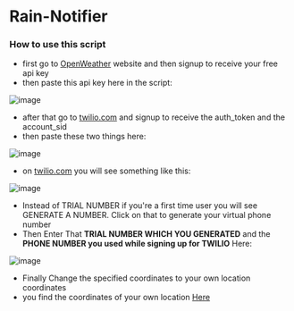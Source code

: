 # Rain-Notifier


### How to use this script

- first go to [OpenWeather](https://openweathermap.org/) website and then signup to receive your free api key
- then paste this api key here in the script: 

![image](https://user-images.githubusercontent.com/84438200/149098569-2b4c34f5-5028-4c3f-84ce-616d67cf198d.png)

- after that go to [twilio.com](https://www.twilio.com/) and signup to receive the auth_token and the account_sid
- then paste these two things here:

![image](https://user-images.githubusercontent.com/84438200/149098973-35a01828-ed86-4045-9e7b-1ec6a975b359.png)

- on [twilio.com](https://www.twilio.com/) you will see something like this:

![image](https://user-images.githubusercontent.com/84438200/149099481-7f8b87d2-59fc-4471-84ae-234fe9c64379.png)

- Instead of TRIAL NUMBER if you're a first time user you will see GENERATE A NUMBER. Click on that to generate your virtual phone number
- Then Enter That **TRIAL NUMBER WHICH YOU GENERATED** and the **PHONE NUMBER you used while signing up for TWILIO** Here:

![image](https://user-images.githubusercontent.com/84438200/149101515-3549ea7d-553c-4b71-8a0b-3f1635581817.png)

- Finally Change the specified coordinates to your own location coordinates 
- you find the coordinates of your own location [Here](https://www.latlong.net/)
